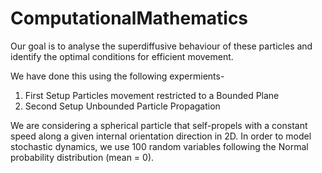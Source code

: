 # ComputationalMathematics

Our goal is to analyse the superdiffusive behaviour of these particles and identify the optimal conditions for efficient movement. 

We have done this using the following expermients-
1) First Setup Particles movement restricted to a Bounded Plane
2) Second Setup Unbounded Particle Propagation

We are considering a spherical particle that self-propels with a constant speed along a given internal orientation direction in 2D.
In order to model stochastic dynamics, we use 100 random variables following the Normal probability distribution (mean = 0).

